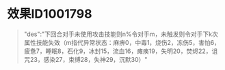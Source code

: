 # 效果ID1001798
> "des":"下回合对手未使用攻击技能则n%令对手m，未触发则令对手下k次属性技能失效（m指代异常状态：麻痹0，中毒1，烧伤2，冻伤5，害怕6，疲惫7，睡眠8，石化9，冰封15，流血16，瘫痪19，失明20，焚烬22，诅咒23，感染27，束缚28，失神29，沉默30）"
